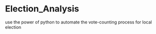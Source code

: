 # Election_Analysis

use the power of python to automate the vote-counting process for local election
